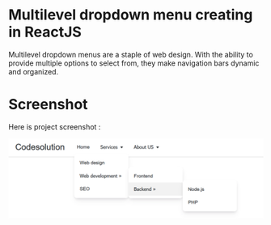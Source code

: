 # Multilevel dropdown menu creating in ReactJS
Multilevel dropdown menus are a staple of web design. With the ability to provide multiple options to select from, they make navigation bars dynamic and organized.

# Screenshot
Here is project screenshot :

![screenshot](screenshot.png)


